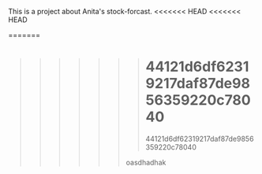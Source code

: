 This is a project about Anita's stock-forcast.
<<<<<<< HEAD
<<<<<<< HEAD

=======
>>>>>>> 44121d6df62319217daf87de9856359220c78040
>>>>>>> =======
>>>>>>> 44121d6df62319217daf87de9856359220c78040
>>>>>>
>>>>>>oasdhadhak
